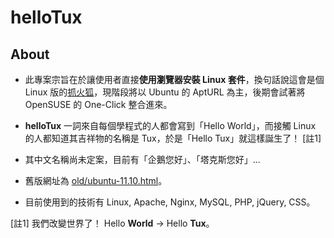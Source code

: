 # helloTux

## About

* 此專案宗旨在於讓使用者直接**使用瀏覽器安裝 Linux 套件**，換句話說這會是個 Linux 版的[抓火狐](http://gfx.tw/)，現階段將以 Ubuntu 的 AptURL 為主，後期會試著將 OpenSUSE 的 One-Click 整合進來。

* **helloTux** 一詞來自每個學程式的人都會寫到「Hello World」，而接觸 Linux 的人都知道其吉祥物的名稱是 Tux，於是「Hello Tux」就這樣誕生了！ [註1]

* 其中文名稱尚未定案，目前有「企鵝您好」、「塔克斯您好」...

* 舊版網址為 [old/ubuntu-11.10.html](http://hellotux.dev.drx.tw/old/ubuntu-11.10.html)。

* 目前使用到的技術有 Linux, Apache, Nginx, MySQL, PHP, jQuery, CSS。

 [註1] 我們改變世界了！ Hello **World** →  Hello **Tux**。

